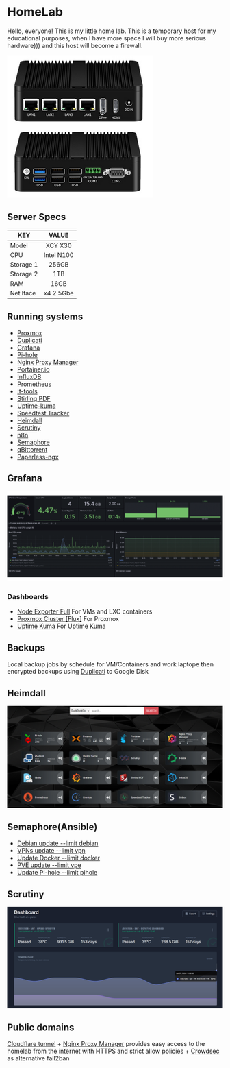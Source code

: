 # HomeLab
Hello, everyone! This is my little home lab. This is a temporary host for my educational purposes, when I have more space I will buy more serious hardware))) and this host will become a firewall.

![Host](Docs/Img/XCY_X30.png)

## Server Specs
| KEY | VALUE |
|--------|:-----------:|
| Model | XCY X30|
| CPU | Intel N100 |
| Storage 1 | 256GB |
| Storage 2 | 1TB |
| RAM | 16GB |
| Net Iface | x4 2.5Gbe |

## Running systems
- [Proxmox](https://www.proxmox.com/en/)
- [Duplicati](https://www.duplicati.com/)
- [Grafana](https://grafana.com/)
- [Pi-hole](https://pi-hole.net/)
- [Nginx Proxy Manager](https://nginxproxymanager.com/)
- [Portainer.io](https://www.portainer.io/)
- [InfluxDB](https://www.influxdata.com/)
- [Prometheus](https://prometheus.io/)
- [It-tools](https://github.com/CorentinTh/it-tools)
- [Stirling PDF](https://github.com/Stirling-Tools/Stirling-PDF)
- [Uptime-kuma](https://github.com/louislam/uptime-kuma)
- [Speedtest Tracker](https://github.com/alexjustesen/speedtest-tracker)
- [Heimdall](https://github.com/linuxserver/Heimdall)
- [Scrutiny](https://github.com/AnalogJ/scrutiny)
- [n8n](https://n8n.io/)
- [Semaphore](https://semaphoreui.com/)
- [qBittorrent](https://www.qbittorrent.org/)
- [Paperless-ngx](https://docs.paperless-ngx.com/)

## Grafana
[![grafana](Docs/Img/grafana.gif)]()
### Dashboards
* [Node Exporter Full](https://grafana.com/grafana/dashboards/1860) For VMs and LXC containers
* [Proxmox Cluster [Flux]](https://grafana.com/grafana/dashboards/15356) For Proxmox
* [Uptime Kuma](https://grafana.com/grafana/dashboards/18667-uptime-kuma-metrics/) For Uptime Kuma

## Backups
Local backup jobs by schedule for VM/Containers and work laptope then encrypted backups using [Duplicati](https://www.duplicati.com/) to Google Disk

## Heimdall
[![Heimdall](Docs/Img/Heimdall.png)]()

## Semaphore(Ansible)
* [Debian update --limit debian](ansible/upd_debian.yml)
* [VPNs update --limit vpn](ansible/upd_debian.yml)
* [Update Docker --limit docker](ansible\upd_docker_containers.yml)
* [PVE update --limit vpe](ansible/upd_debian.yml)
* [Update Pi-hole --limit pihole](ansible\upd_pihole.yml)

## Scrutiny
[![Scrutiny](Docs/Img/Scrutiny.png)]()

## Public domains
[Cloudflare tunnel](https://www.cloudflare.com/products/tunnel/) + [Nginx Proxy Manager](https://nginxproxymanager.com/) provides easy access to the homelab from the internet with HTTPS and strict allow policies + [Crowdsec](https://www.crowdsec.net/) as alternative fail2ban